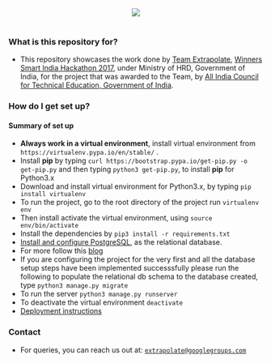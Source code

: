 <div align="center">
  <img src="https://4.bp.blogspot.com/-gCN_J_hrefY/WGkMWk_mitI/AAAAAAAAIWg/3TSASbVNJHIhEUgOKgREM8Ayvn918u1JQCLcB/s1600/sih2017-home.jpg"><br><br>
</div>

### What is this repository for? ###

* This repository showcases the work done by [Team Extrapolate](mailto:extrapolate@googlegroups.com), [Winners Smart India Hackathon 2017](https://innovate.mygov.in/sih2017/ "Smart India Hackathon"), under Ministry of HRD, Government of India, for the project that was awarded to the Team, by [All India Council for Technical Education, Government of India](https://www.aicte-india.org/, "All India Council for Technical Education").

### How do I get set up? ###

#### Summary of set up
* **Always work in a virtual environment**, install virtual environment from `https://virtualenv.pypa.io/en/stable/` .
* Install **pip** by typing `curl https://bootstrap.pypa.io/get-pip.py -o get-pip.py` and then typing `python3 get-pip.py`, to install **pip** for Python3.x
* Download and install virtual environment for Python3.x, by typing `pip install virtualenv`
* To run the project, go to the root directory of the project run `virtualenv env`
* Then install activate the virtual environment, using `source env/bin/activate`
* Install the dependencies by `pip3 install -r requirements.txt`
* [Install and configure PostgreSQL](https://github.com/sominwadhwa/extrapolate/wiki/PostGreSQL-installation), as the relational database.
* For more follow this [blog](https://www.digitalocean.com/community/tutorials/how-to-set-up-django-with-postgres-nginx-and-gunicorn-on-ubuntu-16-04, "How to setup the database")
* If you are configuring the project for the very first and all the database setup steps have been implemented successsfully please run the following to populate the relational db schema to the database created, type `python3 manage.py migrate`
* To run the server `python3 manage.py runserver`
* To deactivate the virtual environment `deactivate`
* [Deployment instructions](https://www.digitalocean.com/community/tutorials/how-to-set-up-django-with-postgres-nginx-and-gunicorn-on-ubuntu-16-04 "How to deploy?")

### Contact ###

* For queries, you can reach us out at: [`extrapolate@googlegroups.com`](maitlo:extrapolate@googlegroups.com)
